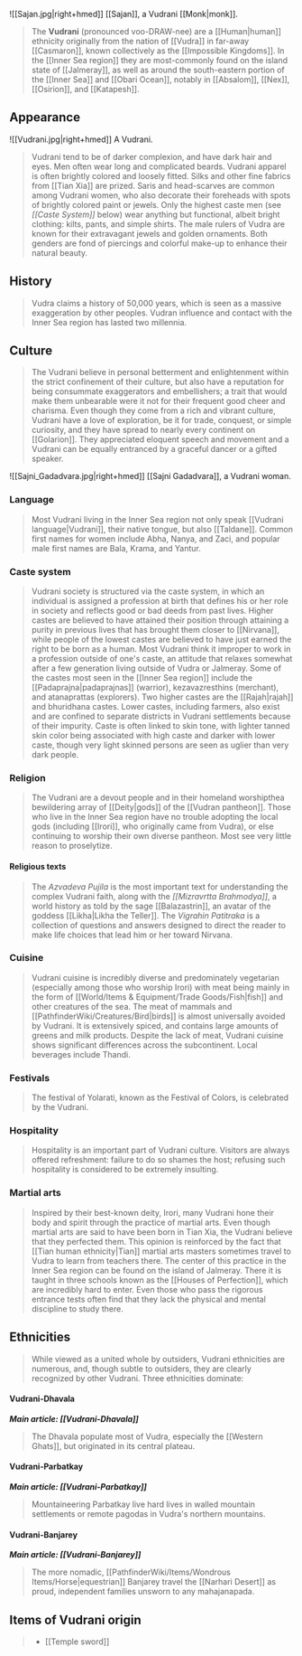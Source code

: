 ![[Sajan.jpg|right+hmed]] 
 [[Sajan]], a Vudrani [[Monk|monk]].
> The **Vudrani** (pronounced voo-DRAW-nee) are a [[Human|human]] ethnicity originally from the nation of [[Vudra]] in far-away [[Casmaron]], known collectively as the [[Impossible Kingdoms]]. In the [[Inner Sea region]] they are most-commonly found on the island state of [[Jalmeray]], as well as around the south-eastern portion of the [[Inner Sea]] and [[Obari Ocean]], notably in [[Absalom]], [[Nex]], [[Osirion]], and [[Katapesh]].



## Appearance

![[Vudrani.jpg|right+hmed]] 
 A Vudrani.
> Vudrani tend to be of darker complexion, and have dark hair and eyes. Men often wear long and complicated beards. Vudrani apparel is often brightly colored and loosely fitted. Silks and other fine fabrics from [[Tian Xia]] are prized. Saris and head-scarves are common among Vudrani women, who also decorate their foreheads with spots of brightly colored paint or jewels. Only the highest caste men (see *[[Caste System]]* below) wear anything but functional, albeit bright clothing: kilts, pants, and simple shirts. The male rulers of Vudra are known for their extravagant jewels and golden ornaments. Both genders are fond of piercings and colorful make-up to enhance their natural beauty.


## History

> Vudra claims a history of 50,000 years, which is seen as a massive exaggeration by other peoples. Vudran influence and contact with the Inner Sea region has lasted two millennia.


## Culture

> The Vudrani believe in personal betterment and enlightenment within the strict confinement of their culture, but also have a reputation for being consummate exaggerators and embellishers; a trait that would make them unbearable were it not for their frequent good cheer and charisma. Even though they come from a rich and vibrant culture, Vudrani have a love of exploration, be it for trade, conquest, or simple curiosity, and they have spread to nearly every continent on [[Golarion]]. They appreciated eloquent speech and movement and a Vudrani can be equally entranced by a graceful dancer or a gifted speaker.

![[Sajni_Gadadvara.jpg|right+hmed]] 
 [[Sajni Gadadvara]], a Vudrani woman.

### Language

> Most Vudrani living in the Inner Sea region not only speak [[Vudrani language|Vudrani]], their native tongue, but also [[Taldane]]. Common first names for women include Abha, Nanya, and Zaci, and popular male first names are Bala, Krama, and Yantur.


### Caste system

> Vudrani society is structured via the caste system, in which an individual is assigned a profession at birth that defines his or her role in society and reflects good or bad deeds from past lives. Higher castes are believed to have attained their position through attaining a purity in previous lives that has brought them closer to [[Nirvana]], while people of the lowest castes are believed to have just earned the right to be born as a human. Most Vudrani think it improper to work in a profession outside of one's caste, an attitude that relaxes somewhat after a few generation living outside of Vudra or Jalmeray. Some of the castes most seen in the [[Inner Sea region]] include the [[Padaprajna|padaprajnas]] (warrior), kezavazresthins (merchant), and atanaprattas (explorers). Two higher castes are the [[Rajah|rajah]] and bhuridhana castes. Lower castes, including farmers, also exist and are confined to separate districts in Vudrani settlements because of their impurity. Caste is often linked to skin tone, with lighter tanned skin color being associated with high caste and darker with lower caste, though very light skinned persons are seen as uglier than very dark people.


### Religion

> The Vudrani are a devout people and in their homeland worshipthea bewildering array of [[Deity|gods]] of the [[Vudran pantheon]]. Those who live in the Inner Sea region have no trouble adopting the local gods (including [[Irori]], who originally came from Vudra), or else continuing to worship their own diverse pantheon. Most see very little reason to proselytize.


#### Religious texts

> The *Azvadeva Pujila* is the most important text for understanding the complex Vudrani faith, along with the *[[Mizravrtta Brahmodya]]*, a world history as told by the sage [[Balazastrin]], an avatar of the goddess [[Likha|Likha the Teller]]. The *Vigrahin Patitraka* is a collection of questions and answers designed to direct the reader to make life choices that lead him or her toward Nirvana.


### Cuisine

> Vudrani cuisine is incredibly diverse and predominately vegetarian (especially among those who worship Irori) with meat being mainly in the form of [[World/Items & Equipment/Trade Goods/Fish|fish]] and other creatures of the sea. The meat of mammals and [[PathfinderWiki/Creatures/Bird|birds]] is almost universally avoided by Vudrani. It is extensively spiced, and contains large amounts of greens and milk products. Despite the lack of meat, Vudrani cuisine shows significant differences across the subcontinent. Local beverages include Thandi.


### Festivals

> The festival of Yolarati, known as the Festival of Colors, is celebrated by the Vudrani.


### Hospitality

> Hospitality is an important part of Vudrani culture. Visitors are always offered refreshment: failure to do so shames the host; refusing such hospitality is considered to be extremely insulting.


### Martial arts

> Inspired by their best-known deity, Irori, many Vudrani hone their body and spirit through the practice of martial arts. Even though martial arts are said to have been born in Tian Xia, the Vudrani believe that they perfected them. This opinion is reinforced by the fact that [[Tian human ethnicity|Tian]] martial arts masters sometimes travel to Vudra to learn from teachers there. The center of this practice in the Inner Sea region can be found on the island of Jalmeray. There it is taught in three schools known as the [[Houses of Perfection]], which are incredibly hard to enter. Even those who pass the rigorous entrance tests often find that they lack the physical and mental discipline to study there.


## Ethnicities

> While viewed as a united whole by outsiders, Vudrani ethnicities are numerous, and, though subtle to outsiders, they are clearly recognized by other Vudrani. Three ethnicities dominate:


#### Vudrani-Dhavala

***Main article: [[Vudrani-Dhavala]]***
> The Dhavala populate most of Vudra, especially the [[Western Ghats]], but originated in its central plateau.


#### Vudrani-Parbatkay

***Main article: [[Vudrani-Parbatkay]]***
> Mountaineering Parbatkay live hard lives in walled mountain settlements or remote pagodas in Vudra's northern mountains.


#### Vudrani-Banjarey

***Main article: [[Vudrani-Banjarey]]***
> The more nomadic, [[PathfinderWiki/Items/Wondrous Items/Horse|equestrian]] Banjarey travel the [[Narhari Desert]] as proud, independent families unsworn to any mahajanapada.


## Items of Vudrani origin

> - [[Temple sword]]







